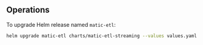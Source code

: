 ## Operations

To upgrade Helm release named `matic-etl`:

```bash
helm upgrade matic-etl charts/matic-etl-streaming --values values.yaml
```
